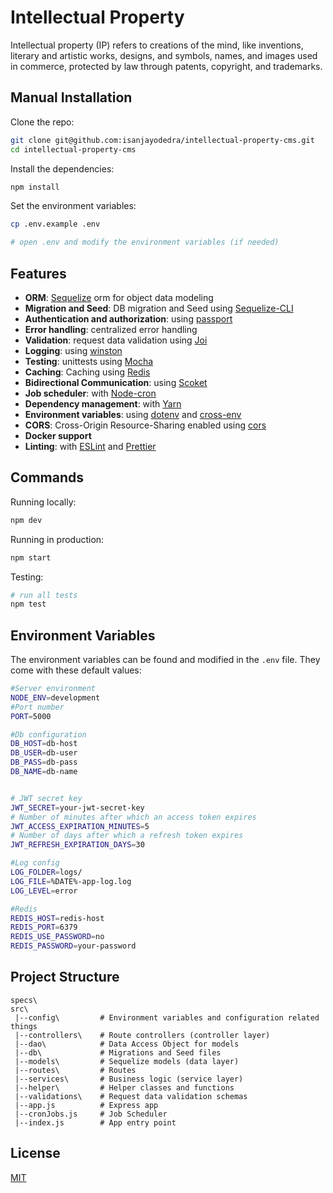 # Intellectual Property

Intellectual property (IP) refers to creations of the mind, like inventions, literary and artistic works, designs, and symbols, names, and images used in commerce, protected by law through patents, copyright, and trademarks.

## Manual Installation

Clone the repo:

```bash
git clone git@github.com:isanjayodedra/intellectual-property-cms.git
cd intellectual-property-cms
```

Install the dependencies:

```bash
npm install
```

Set the environment variables:

```bash
cp .env.example .env

# open .env and modify the environment variables (if needed)
```


## Features

- **ORM**: [Sequelize](https://sequelize.org/)  orm for object data modeling
- **Migration and Seed**: DB migration and Seed using [Sequelize-CLI](https://github.com/sequelize/cli) 
- **Authentication and authorization**: using [passport](http://www.passportjs.org)
- **Error handling**: centralized error handling
- **Validation**: request data validation using [Joi](https://github.com/hapijs/joi)
- **Logging**: using [winston](https://github.com/winstonjs/winston) 
- **Testing**: unittests using [Mocha](https://mochajs.org/)
- **Caching**: Caching using [Redis](https://redis.io/)
- **Bidirectional Communication**: using [Scoket](https://socket.io/)
- **Job scheduler**: with [Node-cron](https://www.npmjs.com/package/node-cron)
- **Dependency management**: with [Yarn](https://yarnpkg.com)
- **Environment variables**: using [dotenv](https://github.com/motdotla/dotenv) and [cross-env](https://github.com/kentcdodds/cross-env#readme)
- **CORS**: Cross-Origin Resource-Sharing enabled using [cors](https://github.com/expressjs/cors)
- **Docker support**
- **Linting**: with [ESLint](https://eslint.org) and [Prettier](https://prettier.io)

## Commands

Running locally:

```bash
npm dev
```

Running in production:

```bash
npm start
```

Testing:

```bash
# run all tests
npm test

```

## Environment Variables

The environment variables can be found and modified in the `.env` file. They come with these default values:

```bash
#Server environment
NODE_ENV=development
#Port number
PORT=5000

#Db configuration
DB_HOST=db-host
DB_USER=db-user
DB_PASS=db-pass
DB_NAME=db-name


# JWT secret key
JWT_SECRET=your-jwt-secret-key
# Number of minutes after which an access token expires
JWT_ACCESS_EXPIRATION_MINUTES=5
# Number of days after which a refresh token expires
JWT_REFRESH_EXPIRATION_DAYS=30

#Log config
LOG_FOLDER=logs/
LOG_FILE=%DATE%-app-log.log
LOG_LEVEL=error

#Redis
REDIS_HOST=redis-host
REDIS_PORT=6379
REDIS_USE_PASSWORD=no
REDIS_PASSWORD=your-password

```

## Project Structure

```
specs\
src\
 |--config\         # Environment variables and configuration related things
 |--controllers\    # Route controllers (controller layer)
 |--dao\            # Data Access Object for models
 |--db\             # Migrations and Seed files
 |--models\         # Sequelize models (data layer)
 |--routes\         # Routes
 |--services\       # Business logic (service layer)
 |--helper\         # Helper classes and functions
 |--validations\    # Request data validation schemas
 |--app.js          # Express app
 |--cronJobs.js     # Job Scheduler
 |--index.js        # App entry point
```

## License

[MIT](LICENSE)
